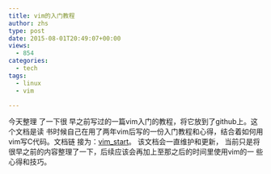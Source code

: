 ```yaml
---
title: vim的入门教程
author: zhs
type: post
date: 2015-08-01T20:49:07+00:00
views:
  - 854
categories:
  - tech
tags:
  - linux
  - vim

---
```


今天整理
了一下很
早之前写过的一篇vim入门的教程，将它放到了github上。这个文档是读
书时候自己在用了两年vim后写的一份入门教程和心得，结合着如何用vim写C代码。文档链
接为：[vim_start](https://github.com/choueric/doc.git)。 该文档会一直维护和更新，
当前只是将很早之前的内容整理了一下，后续应该会再加上至那之后的时间里使用vim的一
些心得和技巧。
